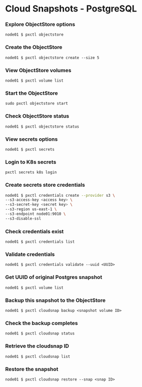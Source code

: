 # Cloud Snapshots - PostgreSQL

### Explore ObjectStore options
`node01 $ pxctl objectstore`

### Create the ObjectStore
`node01 $ pxctl objectstore create --size 5`

### View ObjectStore volumes
`node01 $ pxctl volume list`

### Start the ObjectStore
`sudo pxctl objectstore start`

### Check ObjectStore status
`node01 $ pxctl objectstore status`

### View secrets options
`node01 $ pxctl secrets`

### Login to K8s secrets
`pxctl secrets k8s login`

### Create secrets store credentials
```bash
node01 $ pxctl credentials create --provider s3 \
--s3-access-key <access key> \
--s3-secret-key <secret key> \
--s3-region us-east-1 \
--s3-endpoint node01:9010 \
--s3-disable-ssl
```
### Check credentials exist
`node01 $ pxctl credentials list`

### Validate credentials
`node01 $ pxctl credentials validate --uuid <UUID>`

### Get UUID of original Postgres snapshot
`node01 $ pxctl volume list`

### Backup this snapshot to the ObjectStore
`node01 $ pxctl cloudsnap backup <snapshot volume ID>`

### Check the backup completes
`node01 $ pxctl cloudsnap status`

### Retrieve the cloudsnap ID
`node01 $ pxctl cloudsnap list`

### Restore the snapshot
`node01 $ pxctl cloudsnap restore --snap <snap ID>`

